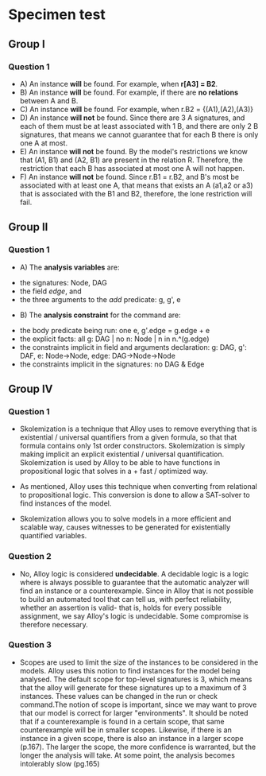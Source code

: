 # Specimen test

## Group I

### Question 1

* A) An instance **will** be found. For example, when **r[A3] = B2**.
* B) An instance **will** be found. For example, if there are **no relations** between A and B.
* C) An instance **will** be found. For example, when r.B2 = {(A1),(A2),(A3)}
* D) An instance **will not** be found. Since there are 3 A signatures, and each of them must be at least associated with 1 B, and there are only 2 B signatures, that means we cannot guarantee that for each B there is only one A at most.
* E) An instance **will not** be found. By the model's restrictions we know that (A1, B1) and (A2, B1) are present in the relation R. Therefore, the restriction that each B has associated at most one A will not happen.
* F) An instance **will not** be found. Since r.B1 = r.B2, and B's most be associated with at least one A, that means that exists an A (a1,a2 or a3) that is associated with the B1 and B2, therefore, the lone restriction will fail.

## Group II

### Question 1

* A) The **analysis variables** are:
- the signatures: Node, DAG
- the field *edge*, and
- the three arguments to the *add* predicate: g, g', e

* B) The **analysis constraint** for the command are:
- the body predicate being run: one e, g'.edge = g.edge + e
- the explicit facts: all g: DAG | no n: Node | n in n.^(g.edge)
- the constraints implicit in field and arguments declaration: g: DAG, g': DAF, e: Node->Node, edge: DAG->Node->Node
- the constraints implicit in the signatures: no DAG & Edge

## Group IV

### Question 1

* Skolemization is a technique that Alloy uses to remove everything that is existential / universal quantifiers from a given formula, so that that formula contains only 1st order constructors. Skolemization is simply making implicit an explicit existential / universal quantification. Skolemization is used by Alloy to be able to have functions in propositional logic that solves in a + fast / optimized way.

* As mentioned, Alloy uses this technique when converting from relational to propositional logic. This conversion is done to allow a SAT-solver to find instances of the model.

* Skolemization allows you to solve models in a more efficient and scalable way, causes witnesses to be generated for existentially quantified variables.

### Question 2

* No, Alloy logic is considered **undecidable**. A decidable logic is a logic where is always possible to guarantee that the automatic analyzer  will find an instance or a counterexample. Since in Alloy that is not possible to build an automated tool that can tell us, with perfect reliability, whether an assertion is valid- that is, holds for every possible assignment, we say Alloy's logic is undecidable. Some compromise is therefore necessary.

### Question 3

* Scopes are used to limit the size of the instances to be considered in the models. Alloy uses this notion to find instances for the model being analysed. The default scope for top-level signatures is 3, which means that the alloy will generate for these signatures up to a maximum of 3 instances. These values can be changed in the run or check command.The notion of scope is important, since we may want to prove that our model is correct for larger "environments". It should be noted that if a counterexample is found in a certain scope, that same counterexample will be in smaller scopes. Likewise, if there is an instance in a given scope, there is also an instance in a larger scope (p.167). The larger the scope, the more confidence is warranted, but the longer the analysis will take. At some point, the analysis becomes intolerably slow (pg.165)
